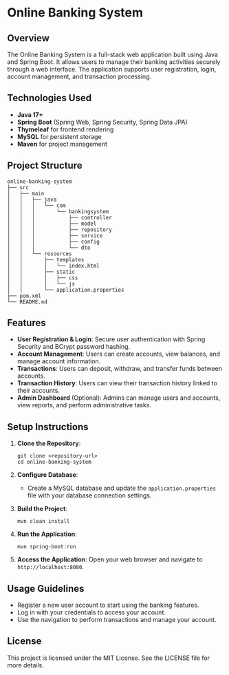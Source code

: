# Online Banking System

## Overview
The Online Banking System is a full-stack web application built using Java and Spring Boot. It allows users to manage their banking activities securely through a web interface. The application supports user registration, login, account management, and transaction processing.

## Technologies Used
- **Java 17+**
- **Spring Boot** (Spring Web, Spring Security, Spring Data JPA)
- **Thymeleaf** for frontend rendering
- **MySQL** for persistent storage
- **Maven** for project management

## Project Structure
```
online-banking-system
├── src
│   ├── main
│   │   ├── java
│   │   │   └── com
│   │   │       └── bankingsystem
│   │   │           ├── controller
│   │   │           ├── model
│   │   │           ├── repository
│   │   │           ├── service
│   │   │           ├── config
│   │   │           └── dto
│   │   └── resources
│   │       ├── templates
│   │       │   └── index.html
│   │       ├── static
│   │       │   ├── css
│   │       │   └── js
│   │       └── application.properties
├── pom.xml
└── README.md
```

## Features
- **User Registration & Login**: Secure user authentication with Spring Security and BCrypt password hashing.
- **Account Management**: Users can create accounts, view balances, and manage account information.
- **Transactions**: Users can deposit, withdraw, and transfer funds between accounts.
- **Transaction History**: Users can view their transaction history linked to their accounts.
- **Admin Dashboard** (Optional): Admins can manage users and accounts, view reports, and perform administrative tasks.

## Setup Instructions
1. **Clone the Repository**:
   ```
   git clone <repository-url>
   cd online-banking-system
   ```

2. **Configure Database**:
   - Create a MySQL database and update the `application.properties` file with your database connection settings.

3. **Build the Project**:
   ```
   mvn clean install
   ```

4. **Run the Application**:
   ```
   mvn spring-boot:run
   ```

5. **Access the Application**:
   Open your web browser and navigate to `http://localhost:8080`.

## Usage Guidelines
- Register a new user account to start using the banking features.
- Log in with your credentials to access your account.
- Use the navigation to perform transactions and manage your account.

## License
This project is licensed under the MIT License. See the LICENSE file for more details.
